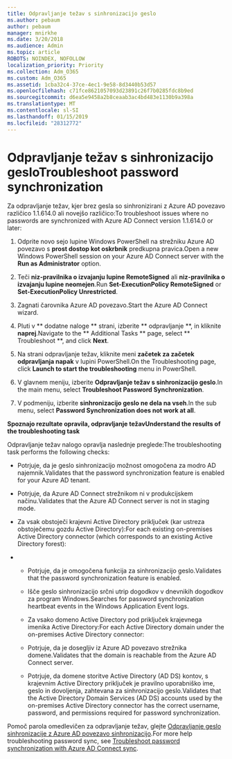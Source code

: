 ```yaml
---
title: Odpravljanje težav s sinhronizacijo geslo
ms.author: pebaum
author: pebaum
manager: mnirkhe
ms.date: 3/20/2018
ms.audience: Admin
ms.topic: article
ROBOTS: NOINDEX, NOFOLLOW
localization_priority: Priority
ms.collection: Adm_O365
ms.custom: Adm_O365
ms.assetid: 1cba32c4-37ce-4ec1-9e58-8d3440b53d57
ms.openlocfilehash: c71fce8621057093d23891c26f7b0285fdc8b9ed
ms.sourcegitcommit: d6ea5e9458a2b8ceaab3ac4bd483e1130b9a398a
ms.translationtype: MT
ms.contentlocale: sl-SI
ms.lasthandoff: 01/15/2019
ms.locfileid: "28312772"
---
```

# <a name="troubleshoot-password-synchronization"></a><span data-ttu-id="7fb15-102">Odpravljanje težav s sinhronizacijo geslo</span><span class="sxs-lookup"><span data-stu-id="7fb15-102">Troubleshoot password synchronization</span></span>

<span data-ttu-id="7fb15-103">Za odpravljanje težav, kjer brez gesla so sinhronizirani z Azure AD povezavo različico 1.1.614.0 ali novejšo različico:</span><span class="sxs-lookup"><span data-stu-id="7fb15-103">To troubleshoot issues where no passwords are synchronized with Azure AD Connect version 1.1.614.0 or later:</span></span>
  
1. <span data-ttu-id="7fb15-104">Odprite novo sejo lupine Windows PowerShell na strežniku Azure AD povezavo s **prost dostop kot oskrbnik** predkupna pravica.</span><span class="sxs-lookup"><span data-stu-id="7fb15-104">Open a new Windows PowerShell session on your Azure AD Connect server with the **Run as Administrator** option.</span></span> 
    
2. <span data-ttu-id="7fb15-105">Teči **niz-pravilnika o izvajanju lupine RemoteSigned** ali **niz-pravilnika o izvajanju lupine neomejen**.</span><span class="sxs-lookup"><span data-stu-id="7fb15-105">Run **Set-ExecutionPolicy RemoteSigned** or **Set-ExecutionPolicy Unrestricted**.</span></span> 
    
3. <span data-ttu-id="7fb15-106">Zagnati čarovnika Azure AD povezavo.</span><span class="sxs-lookup"><span data-stu-id="7fb15-106">Start the Azure AD Connect wizard.</span></span>
    
4. <span data-ttu-id="7fb15-107">Pluti v \*\* dodatne naloge \*\* strani, izberite \*\* odpravljanje \*\*, in kliknite **naprej**.</span><span class="sxs-lookup"><span data-stu-id="7fb15-107">Navigate to the \*\* Additional Tasks \*\* page, select \*\* Troubleshoot \*\*, and click **Next**.</span></span> 
    
5. <span data-ttu-id="7fb15-108">Na strani odpravljanje težav, kliknite meni **začetek za začetek odpravljanja napak** v lupini PowerShell.</span><span class="sxs-lookup"><span data-stu-id="7fb15-108">On the Troubleshooting page, click **Launch to start the troubleshooting** menu in PowerShell.</span></span> 
    
6. <span data-ttu-id="7fb15-109">V glavnem meniju, izberite **Odpravljanje težav s sinhronizacijo geslo**.</span><span class="sxs-lookup"><span data-stu-id="7fb15-109">In the main menu, select **Troubleshoot Password Synchronization**.</span></span> 
    
7. <span data-ttu-id="7fb15-110">V podmeniju, izberite **sinhronizacijo geslo ne dela na vseh**.</span><span class="sxs-lookup"><span data-stu-id="7fb15-110">In the sub menu, select **Password Synchronization does not work at all**.</span></span> 
    
 <span data-ttu-id="7fb15-111">**Spoznajo rezultate opravila, odpravljanje težav**</span><span class="sxs-lookup"><span data-stu-id="7fb15-111">**Understand the results of the troubleshooting task**</span></span>
  
<span data-ttu-id="7fb15-112">Odpravljanje težav nalogo opravlja naslednje preglede:</span><span class="sxs-lookup"><span data-stu-id="7fb15-112">The troubleshooting task performs the following checks:</span></span>
  
- <span data-ttu-id="7fb15-113">Potrjuje, da je geslo sinhronizacijo možnost omogočena za modro AD najemnik.</span><span class="sxs-lookup"><span data-stu-id="7fb15-113">Validates that the password synchronization feature is enabled for your Azure AD tenant.</span></span>
    
- <span data-ttu-id="7fb15-114">Potrjuje, da Azure AD Connect strežnikom ni v produkcijskem načinu.</span><span class="sxs-lookup"><span data-stu-id="7fb15-114">Validates that the Azure AD Connect server is not in staging mode.</span></span>
    
- <span data-ttu-id="7fb15-115">Za vsak obstoječi krajevni Active Directory priključek (kar ustreza obstoječemu gozdu Active Directory):</span><span class="sxs-lookup"><span data-stu-id="7fb15-115">For each existing on-premises Active Directory connector (which corresponds to an existing Active Directory forest):</span></span>
    
- 
  - <span data-ttu-id="7fb15-116">Potrjuje, da je omogočena funkcija za sinhronizacijo geslo.</span><span class="sxs-lookup"><span data-stu-id="7fb15-116">Validates that the password synchronization feature is enabled.</span></span>
    
  - <span data-ttu-id="7fb15-117">Išče geslo sinhronizacijo srčni utrip dogodkov v dnevnikih dogodkov za program Windows.</span><span class="sxs-lookup"><span data-stu-id="7fb15-117">Searches for password synchronization heartbeat events in the Windows Application Event logs.</span></span>
    
  - <span data-ttu-id="7fb15-118">Za vsako domeno Active Directory pod priključek krajevnega imenika Active Directory:</span><span class="sxs-lookup"><span data-stu-id="7fb15-118">For each Active Directory domain under the on-premises Active Directory connector:</span></span>
    
  - <span data-ttu-id="7fb15-119">Potrjuje, da je dosegljiv iz Azure AD povezavo strežnika domene.</span><span class="sxs-lookup"><span data-stu-id="7fb15-119">Validates that the domain is reachable from the Azure AD Connect server.</span></span>
    
  - <span data-ttu-id="7fb15-120">Potrjuje, da domene storitve Active Directory (AD DS) kontov, s krajevnim Active Directory priključek je pravilno uporabniško ime, geslo in dovoljenja, zahtevana za sinhronizacijo geslo.</span><span class="sxs-lookup"><span data-stu-id="7fb15-120">Validates that the Active Directory Domain Services (AD DS) accounts used by the on-premises Active Directory connector has the correct username, password, and permissions required for password synchronization.</span></span>
    
<span data-ttu-id="7fb15-121">Pomoč parola omedlevičen za odpravljanje težav, glejte [Odpravljanje geslo sinhronizacije z Azure AD povezavo sinhronizacijo](https://docs.microsoft.com/en-us/azure/active-directory/connect/active-directory-aadconnectsync-troubleshoot-password-synchronization).</span><span class="sxs-lookup"><span data-stu-id="7fb15-121">For more help troubleshooting password sync, see [Troubleshoot password synchronization with Azure AD Connect sync](https://docs.microsoft.com/en-us/azure/active-directory/connect/active-directory-aadconnectsync-troubleshoot-password-synchronization).</span></span>
  


